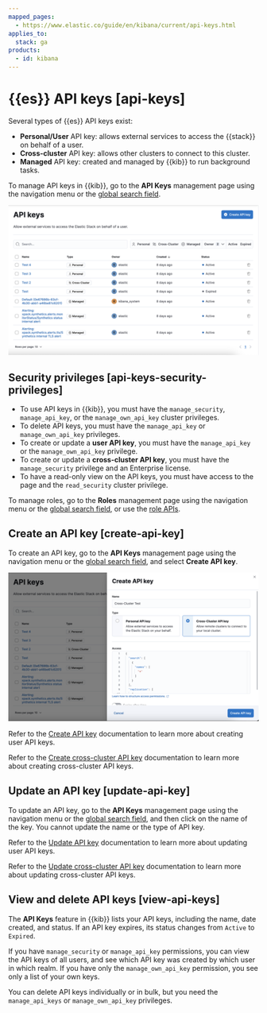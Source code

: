 ```yaml
---
mapped_pages:
  - https://www.elastic.co/guide/en/kibana/current/api-keys.html
applies_to:
  stack: ga
products:
  - id: kibana
---
```


# {{es}} API keys [api-keys]

Several types of {{es}} API keys exist:

* **Personal/User** API key: allows external services to access the {{stack}} on behalf of a user.
* **Cross-cluster** API key: allows other clusters to connect to this cluster.
* **Managed** API key: created and managed by {{kib}} to run background tasks.

To manage API keys in {{kib}}, go to the **API Keys** management page using the navigation menu or the [global search field](../../explore-analyze/find-and-organize/find-apps-and-objects.md).

![API Keys UI](/deploy-manage/images/kibana-api-keys.png "")


## Security privileges [api-keys-security-privileges]

* To use API keys in {{kib}}, you must have the `manage_security`, `manage_api_key`, or the `manage_own_api_key` cluster privileges.
* To delete API keys, you must have the `manage_api_key` or `manage_own_api_key` privileges.
* To create or update a **user API key**, you must have the `manage_api_key` or the `manage_own_api_key` privilege.
* To create or update a **cross-cluster API key**, you must have the `manage_security` privilege and an Enterprise license.
* To have a read-only view on the API keys, you must have access to the page and the `read_security` cluster privilege.

To manage roles, go to the **Roles** management page using the navigation menu or the [global search field](../../explore-analyze/find-and-organize/find-apps-and-objects.md), or use the [role APIs](https://www.elastic.co/docs/api/doc/kibana/group/endpoint-roles).


## Create an API key [create-api-key]

To create an API key, go to the **API Keys** management page using the navigation menu or the [global search field](../../explore-analyze/find-and-organize/find-apps-and-objects.md), and select **Create API key**.

![Create API Key UI](/deploy-manage/images/kibana-create-ccr-api-key.png "")

Refer to the [Create API key](https://www.elastic.co/docs/api/doc/elasticsearch/operation/operation-security-create-api-key) documentation to learn more about creating user API keys.

Refer to the [Create cross-cluster API key](https://www.elastic.co/docs/api/doc/elasticsearch/operation/operation-security-create-cross-cluster-api-key) documentation to learn more about creating cross-cluster API keys.


## Update an API key [update-api-key]

To update an API key, go to the **API Keys** management page using the navigation menu or the [global search field](../../explore-analyze/find-and-organize/find-apps-and-objects.md), and then click on the name of the key. You cannot update the name or the type of API key.

Refer to the [Update API key](https://www.elastic.co/docs/api/doc/elasticsearch/operation/operation-security-update-api-key) documentation to learn more about updating user API keys.

Refer to the [Update cross-cluster API key](https://www.elastic.co/docs/api/doc/elasticsearch/operation/operation-security-update-cross-cluster-api-key) documentation to learn more about updating cross-cluster API keys.


## View and delete API keys [view-api-keys]

The **API Keys** feature in {{kib}} lists your API keys, including the name, date created, and status. If an API key expires, its status changes from `Active` to `Expired`.

If you have `manage_security` or `manage_api_key` permissions, you can view the API keys of all users, and see which API key was created by which user in which realm. If you have only the `manage_own_api_key` permission, you see only a list of your own keys.

You can delete API keys individually or in bulk, but you need the `manage_api_keys` or `manage_own_api_key` privileges.

